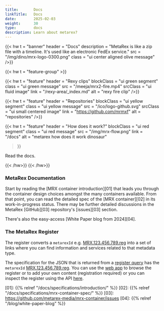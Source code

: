 ```yaml
---
title:       Docs
linkTitle:   Docs
date:        2025-02-03
weight:      30
type:        docs
description: Learn about metarex?
---
```

<!-- markdownlint-disable MD033 MD034 -->
<!--  __                _
    / _|  ___   __ _  | |_   _  _   _ _   ___   ___
   |  _| / -_) / _` | |  _| | || | | '_| / -_) (_-<
   |_|   \___| \__,_|  \__|  \_,_| |_|   \___| /__/
-->
{{< hw t = "banner"
    header = "Docs"
    description = "MetaRex is like a zip file with a timeline. It's used like an electronic FedEx service."
    src =   "/img/dino/mrx-logo-0300.png"
    class = "ui center aligned olive message"
/>}}

{{< hw t = "feature-group" >}}
<!-- ---------------------------------------------------------------------- -->
  {{< hw t = "feature"
    header     = "Rexy clips"
    blockClass = "ui green segment"
    class      = "ui green message"
    src        = "/meeja/mrx2-fire.mp4"
    srcClass   = "ui fluid image"
    link       = "/rexy-area/_index.md"
    alt        = "rexy fire clip"
  />}}
<!-- ---------------------------------------------------------------------- -->
  {{< hw t = "feature"
    header     = "Repositories"
    blockClass = "ui yellow segment"
    class      = "ui yellow message"
    src        = "/ico/logo-github.svg"
    srcClass   = "ui small centered image"
    link       = "https://github.com/mrmxf"
    alt        = "repositories"
  />}}
<!-- ---------------------------------------------------------------------- -->
  {{< hw t = "feature"
    header     = "How does it work?"
    blockClass = "ui red segment"
    class      = "ui red message"
    src        = "/img/mrx-flow.png"
    link       = "/docs"
    alt        = "metarex how does it work dinosaur"
 >}}

  <i class = "book icon"></i> Read the docs.
  <!-- ---------------------------------------------------------------------- -->
{{< /hw>}}
{{< /hw>}}

### MetaRex Documentation

Start by reading the [MRX container introduction][01] that leads you through the
container design choices amongst the many containers available. From that
point, you can read the detailed spec of the [MRX container][02] in its
work-in-progress status. There may be further detailed discussions in the
MetaRex [GitHub][03] repository's [issues][03] section.

There's also the easy-access [White Paper blog from 2024][04].

### The MetaRex Register

The register converts a `metarexId` e.g. [MRX.123.456.789.reg][id] into a set
of links where you can find information and services related to that metadata
type.

The specification for the JSON that is returned from a [register query][12]
has the `metarexId` [MRX.123.456.789.reg][id]. You can use the [web app][rux]
to browse the register or to add your own content (registration required) or
you can inspect the register using the API [here][reg].

[01]: {{% relref "/docs/specifications/introduction/" %}}
[02]: {{% relref "/docs/specifications/mrx-container-spec/" %}}
[03]: https://github.com/metarex-media/mrx-container/issues
[04]: {{% relref "/blog/white-paper-blog" %}}

[rux]:  https://metarex.media/appapp/reg
[reg]:  https://metarex.media/appreg
[12]:   https://metarex.media/app/reg/search
[id]:   https://metarex.media/app/reg/search?qry=reg&mrxId=MRX.123.456.789.reg
